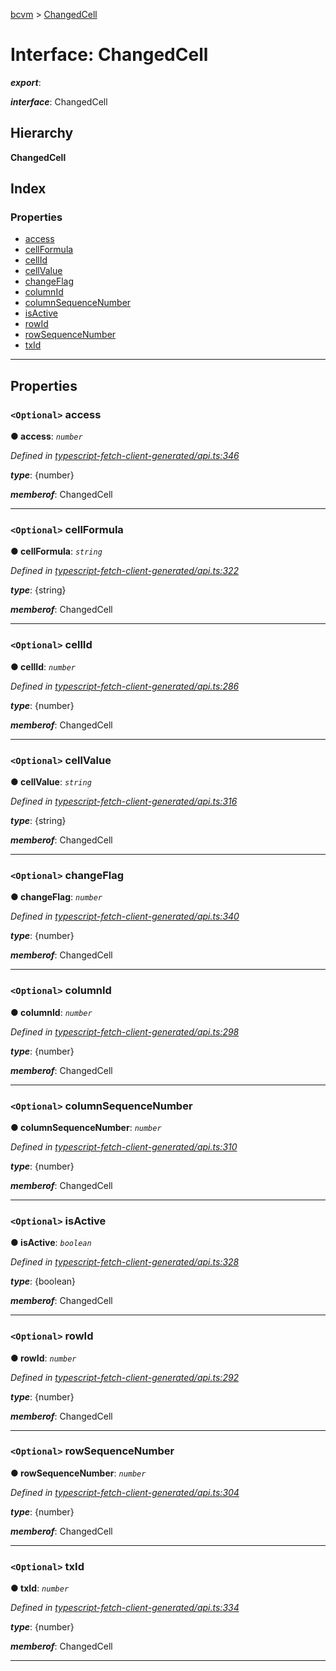 [bcvm](../README.md) > [ChangedCell](../interfaces/changedcell.md)

# Interface: ChangedCell

*__export__*: 

*__interface__*: ChangedCell

## Hierarchy

**ChangedCell**

## Index

### Properties

* [access](changedcell.md#access)
* [cellFormula](changedcell.md#cellformula)
* [cellId](changedcell.md#cellid)
* [cellValue](changedcell.md#cellvalue)
* [changeFlag](changedcell.md#changeflag)
* [columnId](changedcell.md#columnid)
* [columnSequenceNumber](changedcell.md#columnsequencenumber)
* [isActive](changedcell.md#isactive)
* [rowId](changedcell.md#rowid)
* [rowSequenceNumber](changedcell.md#rowsequencenumber)
* [txId](changedcell.md#txid)

---

## Properties

<a id="access"></a>

### `<Optional>` access

**● access**: *`number`*

*Defined in [typescript-fetch-client-generated/api.ts:346](https://github.com/boardwalktech/Boardwalk-Client-Virtual-Machine-JS/blob/bd51c2e/typescript/src/typescript-fetch-client-generated/api.ts#L346)*

*__type__*: {number}

*__memberof__*: ChangedCell

___
<a id="cellformula"></a>

### `<Optional>` cellFormula

**● cellFormula**: *`string`*

*Defined in [typescript-fetch-client-generated/api.ts:322](https://github.com/boardwalktech/Boardwalk-Client-Virtual-Machine-JS/blob/bd51c2e/typescript/src/typescript-fetch-client-generated/api.ts#L322)*

*__type__*: {string}

*__memberof__*: ChangedCell

___
<a id="cellid"></a>

### `<Optional>` cellId

**● cellId**: *`number`*

*Defined in [typescript-fetch-client-generated/api.ts:286](https://github.com/boardwalktech/Boardwalk-Client-Virtual-Machine-JS/blob/bd51c2e/typescript/src/typescript-fetch-client-generated/api.ts#L286)*

*__type__*: {number}

*__memberof__*: ChangedCell

___
<a id="cellvalue"></a>

### `<Optional>` cellValue

**● cellValue**: *`string`*

*Defined in [typescript-fetch-client-generated/api.ts:316](https://github.com/boardwalktech/Boardwalk-Client-Virtual-Machine-JS/blob/bd51c2e/typescript/src/typescript-fetch-client-generated/api.ts#L316)*

*__type__*: {string}

*__memberof__*: ChangedCell

___
<a id="changeflag"></a>

### `<Optional>` changeFlag

**● changeFlag**: *`number`*

*Defined in [typescript-fetch-client-generated/api.ts:340](https://github.com/boardwalktech/Boardwalk-Client-Virtual-Machine-JS/blob/bd51c2e/typescript/src/typescript-fetch-client-generated/api.ts#L340)*

*__type__*: {number}

*__memberof__*: ChangedCell

___
<a id="columnid"></a>

### `<Optional>` columnId

**● columnId**: *`number`*

*Defined in [typescript-fetch-client-generated/api.ts:298](https://github.com/boardwalktech/Boardwalk-Client-Virtual-Machine-JS/blob/bd51c2e/typescript/src/typescript-fetch-client-generated/api.ts#L298)*

*__type__*: {number}

*__memberof__*: ChangedCell

___
<a id="columnsequencenumber"></a>

### `<Optional>` columnSequenceNumber

**● columnSequenceNumber**: *`number`*

*Defined in [typescript-fetch-client-generated/api.ts:310](https://github.com/boardwalktech/Boardwalk-Client-Virtual-Machine-JS/blob/bd51c2e/typescript/src/typescript-fetch-client-generated/api.ts#L310)*

*__type__*: {number}

*__memberof__*: ChangedCell

___
<a id="isactive"></a>

### `<Optional>` isActive

**● isActive**: *`boolean`*

*Defined in [typescript-fetch-client-generated/api.ts:328](https://github.com/boardwalktech/Boardwalk-Client-Virtual-Machine-JS/blob/bd51c2e/typescript/src/typescript-fetch-client-generated/api.ts#L328)*

*__type__*: {boolean}

*__memberof__*: ChangedCell

___
<a id="rowid"></a>

### `<Optional>` rowId

**● rowId**: *`number`*

*Defined in [typescript-fetch-client-generated/api.ts:292](https://github.com/boardwalktech/Boardwalk-Client-Virtual-Machine-JS/blob/bd51c2e/typescript/src/typescript-fetch-client-generated/api.ts#L292)*

*__type__*: {number}

*__memberof__*: ChangedCell

___
<a id="rowsequencenumber"></a>

### `<Optional>` rowSequenceNumber

**● rowSequenceNumber**: *`number`*

*Defined in [typescript-fetch-client-generated/api.ts:304](https://github.com/boardwalktech/Boardwalk-Client-Virtual-Machine-JS/blob/bd51c2e/typescript/src/typescript-fetch-client-generated/api.ts#L304)*

*__type__*: {number}

*__memberof__*: ChangedCell

___
<a id="txid"></a>

### `<Optional>` txId

**● txId**: *`number`*

*Defined in [typescript-fetch-client-generated/api.ts:334](https://github.com/boardwalktech/Boardwalk-Client-Virtual-Machine-JS/blob/bd51c2e/typescript/src/typescript-fetch-client-generated/api.ts#L334)*

*__type__*: {number}

*__memberof__*: ChangedCell

___

